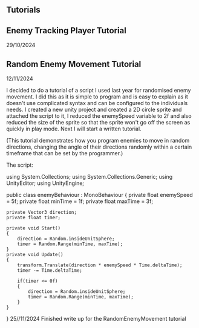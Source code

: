 Tutorials
-------------------------------
Enemy Tracking Player Tutorial
-------------------------------
29/10/2024



Random Enemy Movement Tutorial
-------------------------------
12/11/2024

I decided to do a tutorial of a script I used last year for randomised enemy movement. I did this as it is simple to program and is easy to explain as it doesn't use complicated syntax and can be configured to the individuals needs.
I created a new unity project and created a 2D circle sprite and attached the script to it, I reduced the enemySpeed variable to 2f and also reduced the size of the sprite so that the sprite won't go off the screen as quickly in play mode.
Next I will start a written tutorial.

(This tutorial demonstrates how you program enemies to move in random directions, changing the angle of their directions randomly within a certain timeframe that can be set by the programmer.)


The script:

using System.Collections;
using System.Collections.Generic;
using UnityEditor;
using UnityEngine;

public class enemyBehaviour : MonoBehaviour
{
    private float enemySpeed = 5f;
    private float minTime = 1f;
    private float maxTime = 3f;

    private Vector3 direction;
    private float timer;
   
    private void Start()
    {
        direction = Random.insideUnitSphere;
        timer = Random.Range(minTime, maxTime);
    }
    private void Update()
    {
        transform.Translate(direction * enemySpeed * Time.deltaTime);
        timer -= Time.deltaTime;

        if(timer <= 0f)
        {
            direction = Random.insideUnitSphere;
            timer = Random.Range(minTime, maxTime);
        }
    }
}
25//11/2024 
Finished write up for the RandomEnemyMovement tutorial
